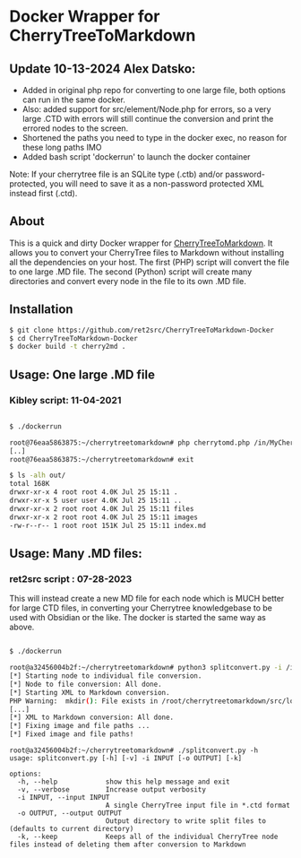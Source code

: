# Docker Wrapper for CherryTreeToMarkdown

## Update 10-13-2024 Alex Datsko:

- Added in original php repo for converting to one large file, both options can run in the same docker.
- Also: added support for src/element/Node.php for errors, so a very large .CTD with errors will still continue the conversion and print the errored nodes to the screen.
- Shortened the paths you need to type in the docker exec, no reason for these long paths IMO
- Added bash script 'dockerrun' to launch the docker container

Note: If your cherrytree file is an SQLite type (.ctb) and/or password-protected, you will need to save it as a non-password protected XML instead first (.ctd).

## About

This is a quick and dirty Docker wrapper for [CherryTreeToMarkdown](https://gitlab.com/kibley/cherrytreetomarkdown).
It allows you to convert your CherryTree files to Markdown without installing all the dependencies on your host.
The first (PHP) script will convert the file to one large .MD file.
The second (Python) script will create many directories and convert every node in the file to its own .MD file.

## Installation

~~~ bash
$ git clone https://github.com/ret2src/CherryTreeToMarkdown-Docker
$ cd CherryTreeToMarkdown-Docker
$ docker build -t cherry2md .
~~~

## Usage: One large .MD file
### Kibley script: 11-04-2021

~~~ bash

$ ./dockerrun

root@76eaa5863875:~/cherrytreetomarkdown# php cherrytomd.php /in/MyCherryTreeNotes.ctd /out
[..]
root@76eaa5863875:~/cherrytreetomarkdown# exit

$ ls -alh out/
total 168K
drwxr-xr-x 4 root root 4.0K Jul 25 15:11 .
drwxr-xr-x 5 user user 4.0K Jul 25 15:11 ..
drwxr-xr-x 2 root root 4.0K Jul 25 15:11 files
drwxr-xr-x 2 root root 4.0K Jul 25 15:11 images
-rw-r--r-- 1 root root 151K Jul 25 15:11 index.md
~~~

## Usage: Many .MD files:
### ret2src script : 07-28-2023

This will instead create a new MD file for each node which is MUCH better for large CTD files, in converting your Cherrytree knowledgebase to be used with Obsidian or the like.
The docker is started the same way as above.

~~~ bash

$ ./dockerrun

root@a32456004b2f:~/cherrytreetomarkdown# python3 splitconvert.py -i /in/filename.ctd -o /out
[*] Starting node to individual file conversion.
[*] Node to file conversion: All done.
[*] Starting XML to Markdown conversion.
PHP Warning:  mkdir(): File exists in /root/cherrytreetomarkdown/src/logic/CherryToMD.php on line 24
[...]
[*] XML to Markdown conversion: All done.
[*] Fixing image and file paths ...
[*] Fixed image and file paths!
~~~

~~~
root@a32456004b2f:~/cherrytreetomarkdown# ./splitconvert.py -h
usage: splitconvert.py [-h] [-v] -i INPUT [-o OUTPUT] [-k]

options:
  -h, --help            show this help message and exit
  -v, --verbose         Increase output verbosity
  -i INPUT, --input INPUT
                        A single CherryTree input file in *.ctd format
  -o OUTPUT, --output OUTPUT
                        Output directory to write split files to (defaults to current directory)
  -k, --keep            Keeps all of the individual CherryTree node files instead of deleting them after conversion to Markdown
~~~
